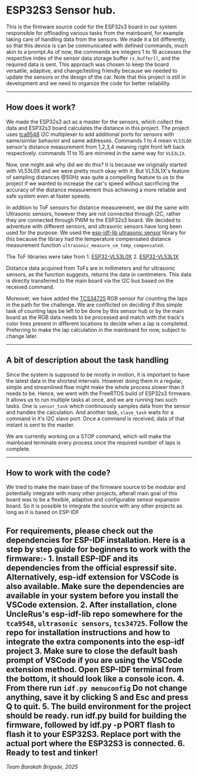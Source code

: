 # ESP32S3 Sensor hub.

This is the firmware source code for the ESP32s3 board in our system responsible for offloading various tasks from the mainboard, for example taking care of handling data from the sensors. We made it a bit differently, so that this device is can be communicated with defined commands, much akin to a prompt.As of now, the commands are integers 1 to 16 accesses the respective index of the sensor data storage buffer `rx_buffer[]`, and the required data is sent.  This approach was chosen to keep the board versatile, adaptive, and change/testing friendly because we needed to update the sensors or the design of the car. Note that this project is still in development and we need to organize the code for better reliability.

---

## How does it work?

We made the ESP32s3 act as a master for the sensors, which collect the data and ESP32s3 board calculates the distance in this project. The project uses [tca9548](https://github.com/esp-idf-lib/tca9548) I2C multiplexer to add additional ports for sensors with same/similar behavior and same addresses. Commands 1 to 4 mean `VL53L0X` sensor's distance measurement from 1,2,3,4 meaning right front left back respectively. commands 11 to 15 are mirrored in the same way for `VL53L1X`. 

Now, one might ask why did we do this? It is because we originally started with VL53L0X and we were pretty much okay with it. But VL53L1X's feature of sampling distances @50Hz was quite a compelling feature to us to the project if we wanted to increase the car's speed without sacrificing the accuracy of the distance measurement thus achieving a more reliable and safe system even at faster speeds.

In addition to ToF sensors for distance measurement, we did the same with Ultrasonic sensors, however they are not connected through I2C, rather they are connected through PWM to the ESP32s3 board. We decided to adventure with different sensors, and ultrasonic sensors have long been used for the purpose. We used the [esp-idf-lib ultrasonic sensor](https://github.com/esp-idf-lib/ultrasonic) library for this because the library had the temperature compensated distance measurement function `ultrasonic_measure_cm_temp_compensated`.

The ToF libraries were take from 
    1. [ESP32-VL53L0X](https://github.com/revk/ESP32-VL53L0X)
    2. [ESP32-VL53L1X](https://github.com/revk/ESP32-VL53L1X)
    
Distance data acquired from ToFs are in millimeters and for ultrasonic sensors, as the function suggests, returns the data in centimeters. This data is directly transferred to the main board via the I2C bus based on the received command.

Moreover, we have added the [TCS34725](https://github.com/tcs34725) RGB sensor for counting the laps in the path for the challenge. We are conflicted on deciding if this simple task of counting laps be left to be done by this sensor hub or by the main board as the RGB data needs to be processed and match with the track's color lines present in different locations to decide when a lap is completed. Preferring to make the lap calculation in the mainboard for now, subject to change later.

---

## A bit of description about the task handling

Since the system is supposed to be mostly in motion, it is important to have the latest data in the shortest intervals. However doing them in a regular, simple and streamlined flow might make the whole process slower than it needs to be. Hence, we went with the FreeRTOS build of ESP32s3 firmware. It allows us to run multiple tasks at once, and we are running two such tasks. One is `sensor_task` which continuously samples data from the sensor and handles the calculation. And another task, `slave_task` waits for a command in it's I2C slave port. Once a command is received, data of that instant is sent to the master.

We are currently working on a STOP command, which will make the mainboard terminate every process once the required number of laps is complete.

---

## How to work with the code?

We tried to make the main base of the firmware source to be modular and potentially integrate with many other projects, afterall main goal of this board was to be a flexible, adaptive and configurable sensor expansion board. So it is possible to integrate the source with any other projects as long as it is based on ESP-IDF

For requirements, please check out the dependencies for ESP-IDF installation. Here is a step by step guide for beginners to work with the firmware:-
    1. Install ESP-IDF and its dependencies from the official espressif site. Alternatively, esp-idf extension for VSCode is also available. Make sure the dependencies are available in your system before you install the VSCode extension.
    2. After installation, clone UncleRus's esp-idf-lib repo somewhere for the `tca9548`, `ultrasonic sensors`, `tcs34725`. Follow the repo for installation instructions and how to integrate the extra components into the esp-idf project
    3. Make sure to close the default bash prompt of VSCode if you are using the VSCode extension method. Open ESP-IDF terminal from the bottom, it should look like a console icon.
    4. From there run `idf.py menuconfig` Do not change anything, save it by clicking S and Esc and press Q to quit.
    5. The build environment for the project should be ready. run idf.py build for building the firmware, followed by idf.py -p PORT flash to flash it to your ESP32S3. Replace port with the actual port where the ESP32S3 is connected.
    6. Ready to test and tinker!
-
*Team Barakah Brigade, 2025*
